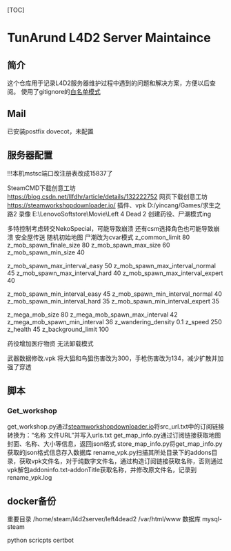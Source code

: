 [TOC]

# TunArund L4D2 Server Maintaince

## 简介
这个仓库用于记录L4D2服务器维护过程中遇到的问题和解决方案，方便以后查阅。
使用了gitignore的[白名单模式](https://cn.linux-console.net/?p=7733)

## Mail
已安装postfix dovecot，未配置

## 服务器配置
!!!本机mstsc端口改注册表改成15837了

SteamCMD下载创意工坊 https://blog.csdn.net/llfdhr/article/details/132222752
网页下载创意工坊 https://steamworkshopdownloader.io/
插件、vpk D:/yincang/Games/求生之路2
录像 E:\LenovoSoftstore\Movie\Left 4 Dead 2
创建药役、尸潮模式ing

多特控制考虑转交NekoSpecial，可能导致崩溃
还有csm选择角色也可能导致崩溃
安全屋传送
随机初始地图
尸潮改为cvar模式
z_common_limit                          80
z_mob_spawn_finale_size                  80
z_mob_spawn_max_size                     60
z_mob_spawn_min_size                     40

z_mob_spawn_max_interval_easy            50
z_mob_spawn_max_interval_normal          45
z_mob_spawn_max_interval_hard            40
z_mob_spawn_max_interval_expert          40
        
z_mob_spawn_min_interval_easy            45
z_mob_spawn_min_interval_normal          40
z_mob_spawn_min_interval_hard            35
z_mob_spawn_min_interval_expert          35

z_mega_mob_size                          80
z_mega_mob_spawn_max_interval            42
z_mega_mob_spawn_min_interval            36
z_wandering_density 		         0.1
z_speed 250
z_health 45
z_background_limit 100

药役增加医疗物资
无法卸载模式

武器数据修改.vpk
将大狙和鸟狙伤害改为300，手枪伤害改为134，减少扩散并加强了穿透

## 脚本
### Get_workshop
get_workshop.py通过[steamworkshopdownloader.io](https://steamworkshopdownloader.io/)将src_url.txt中的订阅链接转换为：“名称 文件URL”并写入urls.txt
get_map_info.py通过订阅链接获取地图封面、名称、大小等信息，返回json格式
store_map_info.py将get_map_info.py获取的json格式信息存入数据库
rename_vpk.py扫描其所处目录下的addons目录，获取vpk文件名，对于纯数字文件名，通过构造订阅链接获取名称，否则通过vpk解包addoninfo.txt-addonTitle获取名称，并修改原文件名，记录到rename_vpk.log
## docker备份
重要目录
/home/steam/l4d2server/left4dead2
/var/html/www
数据库
mysql-steam

python scricpts
certbot
